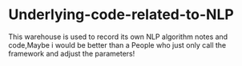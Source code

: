 # Underlying-code-related-to-NLP
This warehouse is used to record its own NLP algorithm notes and code,Maybe i would be better than a People who  just only  call the framework and adjust the parameters!
